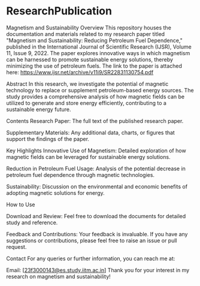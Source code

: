# ResearchPublication
Magnetism and Sustainability
Overview
This repository houses the documentation and materials related to my research paper titled "Magnetism and Sustainability: Reducing Petroleum Fuel Dependence," published in the International Journal of Scientific Research (IJSR), Volume 11, Issue 9, 2022. The paper explores innovative ways in which magnetism can be harnessed to promote sustainable energy solutions, thereby minimizing the use of petroleum fuels.
The link to the paper is attached here: https://www.ijsr.net/archive/v11i9/SR22831130754.pdf 

Abstract
In this research, we investigate the potential of magnetic technology to replace or supplement petroleum-based energy sources. The study provides a comprehensive analysis of how magnetic fields can be utilized to generate and store energy efficiently, contributing to a sustainable energy future.

Contents
Research Paper: The full text of the published research paper.

Supplementary Materials: Any additional data, charts, or figures that support the findings of the paper.

Key Highlights
Innovative Use of Magnetism: Detailed exploration of how magnetic fields can be leveraged for sustainable energy solutions.

Reduction in Petroleum Fuel Usage: Analysis of the potential decrease in petroleum fuel dependence through magnetic technologies.

Sustainability: Discussion on the environmental and economic benefits of adopting magnetic solutions for energy.

How to Use

Download and Review: Feel free to download the documents for detailed study and reference.

Feedback and Contributions: Your feedback is invaluable. If you have any suggestions or contributions, please feel free to raise an issue or pull request.

Contact
For any queries or further information, you can reach me at:

Email: [23f3000143@es.study.iitm.ac.in]
Thank you for your interest in my research on magnetism and sustainability!

